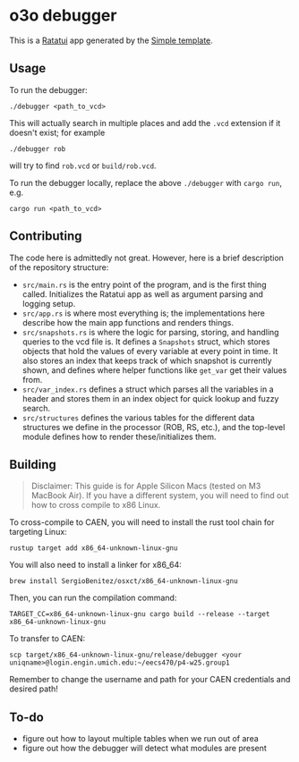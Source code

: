 # o3o debugger

This is a [Ratatui] app generated by the [Simple template].

[Ratatui]: https://ratatui.rs
[Simple Template]: https://github.com/ratatui/templates/tree/main/simple

## Usage

To run the debugger:
```
./debugger <path_to_vcd>
```

This will actually search in multiple places and add the `.vcd` extension if it doesn't exist; for example

```
./debugger rob
```

will try to find `rob.vcd` or `build/rob.vcd`.

To run the debugger locally, replace the above `./debugger` with `cargo run`, e.g.

```
cargo run <path_to_vcd>
```

## Contributing

The code here is admittedly not great. However, here is a brief description of the repository structure:

- `src/main.rs` is the entry point of the program, and is the first thing called. Initializes the Ratatui app as well as argument parsing and logging setup.
- `src/app.rs` is where most everything is; the implementations here describe how the main app functions and renders things.
- `src/snapshots.rs` is where the logic for parsing, storing, and handling queries to the vcd file is. It defines a `Snapshots` struct, which stores objects that hold the values of every variable at every point in time. It also stores an index that keeps track of which snapshot is currently shown, and defines where helper functions like `get_var` get their values from.
- `src/var_index.rs` defines a struct which parses all the variables in a header and stores them in an index object for quick lookup and fuzzy search.
- `src/structures` defines the various tables for the different data structures we define in the processor (ROB, RS, etc.), and the top-level module defines how to render these/initializes them.

## Building

> Disclaimer: This guide is for Apple Silicon Macs (tested on M3 MacBook Air). If you have a different system, you will need to find out how to cross compile to x86 Linux.

To cross-compile to CAEN, you will need to install the rust tool chain for targeting Linux:

```
rustup target add x86_64-unknown-linux-gnu
```

You will also need to install a linker for x86_64:

```
brew install SergioBenitez/osxct/x86_64-unknown-linux-gnu
```

Then, you can run the compilation command:

```
TARGET_CC=x86_64-unknown-linux-gnu cargo build --release --target x86_64-unknown-linux-gnu
```

To transfer to CAEN:

```
scp target/x86_64-unknown-linux-gnu/release/debugger <your uniqname>@login.engin.umich.edu:~/eecs470/p4-w25.group1
```

Remember to change the username and path for your CAEN credentials and desired path!

## To-do

- figure out how to layout multiple tables when we run out of area
- figure out how the debugger will detect what modules are present
